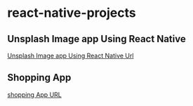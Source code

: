 # react-native-projects


## Unsplash Image app Using React Native
[Unsplash Image app Using React Native Url](https://github.com/adityakmr7/image-app-react-native)


## Shopping App 
[shopping App URL](https://github.com/adityakmr7/shopping-app-react-native)
